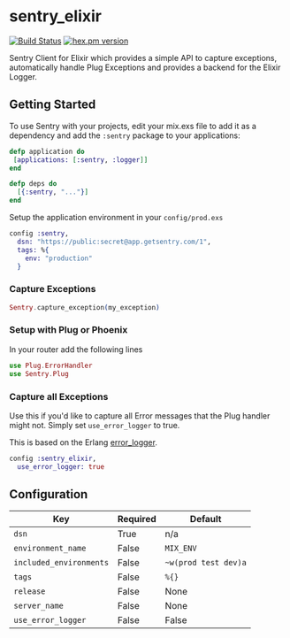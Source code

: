 # sentry_elixir

[![Build Status](https://img.shields.io/travis/getsentry/raven-elixir.svg?style=flat)](https://travis-ci.org/getsentry/raven-elixir)
[![hex.pm version](https://img.shields.io/hexpm/v/sentry.svg?style=flat)](https://hex.pm/packages/sentry)

Sentry Client for Elixir which provides a simple API to capture exceptions, automatically handle Plug Exceptions and provides a backend for the Elixir Logger.

## Getting Started

To use Sentry with your projects, edit your mix.exs file to add it as a dependency and add the `:sentry` package to your applications:

```elixir
defp application do
 [applications: [:sentry, :logger]]
end

defp deps do
  [{:sentry, "..."}]
end
```

Setup the application environment in your `config/prod.exs`

```elixir
config :sentry,
  dsn: "https://public:secret@app.getsentry.com/1",
  tags: %{
    env: "production"
  }
```

### Capture Exceptions
```elixir
Sentry.capture_exception(my_exception)
```

### Setup with Plug or Phoenix

In your router add the following lines

```elixir
use Plug.ErrorHandler
use Sentry.Plug
```

### Capture all Exceptions

Use this if you'd like to capture all Error messages that the Plug handler might not. Simply set `use_error_logger` to true. 

This is based on the Erlang [error_logger](http://erlang.org/doc/man/error_logger.html).

```elixir
config :sentry_elixir,
  use_error_logger: true

```

## Configuration
| Key           | Required         | Default      |
| ------------- | -----------------|--------------|
| `dsn` | True  | n/a |
| `environment_name` | False  | `MIX_ENV` |
| `included_environments` | False  | `~w(prod test dev)a` |
| `tags` | False  | `%{}` |
| `release` | False  | None |
| `server_name` | False  | None |
| `use_error_logger` | False  | False |
